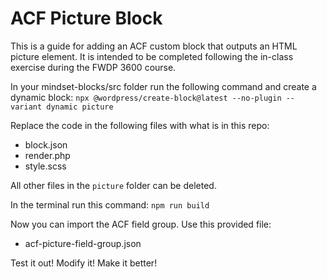 # ACF Picture Block
This is a guide for adding an ACF custom block that outputs an HTML picture element. It is intended to be completed following the in-class exercise during the FWDP 3600 course.

In your mindset-blocks/src folder run the following command and create a dynamic block:
`npx @wordpress/create-block@latest --no-plugin --variant dynamic picture`

Replace the code in the following files with what is in this repo:
 - block.json
 - render.php
 - style.scss

All other files in the `picture` folder can be deleted.

In the terminal run this command:
`npm run build`

Now you can import the ACF field group. Use this provided file: 
 - acf-picture-field-group.json

Test it out! Modify it! Make it better!
